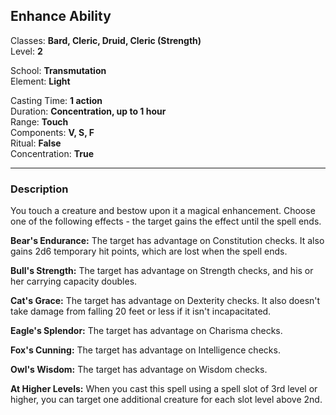 ## Enhance Ability

Classes: **Bard, Cleric, Druid, Cleric (Strength)**  
Level: **2**  

School: **Transmutation**  
Element: **Light**  

Casting Time: **1 action**  
Duration: **Concentration, up to 1 hour**  
Range: **Touch**  
Components: **V, S, F**  
Ritual: **False**  
Concentration: **True**  

------

### Description

You touch a creature and bestow upon it a magical enhancement. Choose one of the following effects - the target gains the effect until the spell ends.

**Bear's Endurance:** The target has advantage on Constitution checks. It also gains 2d6 temporary hit points, which are lost when the spell ends.

**Bull's Strength:** The target has advantage on Strength checks, and his or her carrying capacity doubles.

**Cat's Grace:** The target has advantage on Dexterity checks. It also doesn't take damage from falling 20 feet or less if it isn't incapacitated.

**Eagle's Splendor:** The target has advantage on Charisma checks.

**Fox's Cunning:** The target has advantage on Intelligence checks.

**Owl's Wisdom:** The target has advantage on Wisdom checks.

**At Higher Levels:** When you cast this spell using a spell slot of 3rd level or higher, you can target one additional creature for each slot level above 2nd.